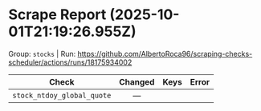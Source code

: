# Scrape Report (2025-10-01T21:19:26.955Z)

Group: `stocks`  |  Run: https://github.com/AlbertoRoca96/scraping-checks-scheduler/actions/runs/18175934002

| Check | Changed | Keys | Error |
|---|:---:|:--|:--|
| `stock_ntdoy_global_quote` | — |  |  |
